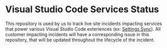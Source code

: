 # Visual Studio Code Services Status

This repository is used by us to track live site incidents impacting services that power various Visual Studio Code exteriences (ex: [Settings Sync](https://code.visualstudio.com/docs/editor/settings-sync)). All customer impacting incidents will have a corresponding issue in this repository, that will be updated throughout the lifecycle of the incident.
